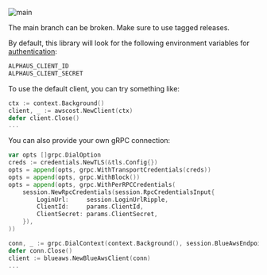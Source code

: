 ![main](https://github.com/alphauslabs/blue-sdk-go/workflows/main/badge.svg)

The main branch can be broken. Make sure to use tagged releases.

By default, this library will look for the following environment variables for [authentication](https://alphauslabs.github.io/blueapi/authentication/apikey.html):

```bash
ALPHAUS_CLIENT_ID
ALPHAUS_CLIENT_SECRET
```

To use the default client, you can try something like:

```go
ctx := context.Background()
client, _ := awscost.NewClient(ctx)
defer client.Close()
...
```

You can also provide your own gRPC connection:

```go
var opts []grpc.DialOption
creds := credentials.NewTLS(&tls.Config{})
opts = append(opts, grpc.WithTransportCredentials(creds))
opts = append(opts, grpc.WithBlock())
opts = append(opts, grpc.WithPerRPCCredentials(
	session.NewRpcCredentials(session.RpcCredentialsInput{
		LoginUrl:     session.LoginUrlRipple,
		ClientId:     params.ClientId,
		ClientSecret: params.ClientSecret,
	}),
))

conn, _ := grpc.DialContext(context.Background(), session.BlueAwsEndpoint, opts...)
defer conn.Close()
client := blueaws.NewBlueAwsClient(conn)
...
```

